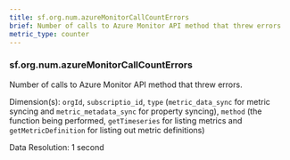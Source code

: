 ```yaml
---
title: sf.org.num.azureMonitorCallCountErrors
brief: Number of calls to Azure Monitor API method that threw errors
metric_type: counter
---
```

### sf.org.num.azureMonitorCallCountErrors

Number of calls to Azure Monitor API method that threw errors.

Dimension(s): `orgId`, `subscriptio_id`, `type` (`metric_data_sync` for metric syncing and `metric_metadata_sync` for property syncing), `method` (the function being performed, `getTimeseries` for listing metrics and `getMetricDefinition` for listing out metric definitions)

Data Resolution: 1 second
